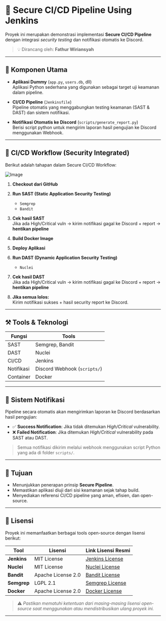 # 🔐 Secure CI/CD Pipeline Using Jenkins

Proyek ini merupakan demonstrasi implementasi **Secure CI/CD Pipeline** dengan integrasi *security testing* dan notifikasi otomatis ke Discord.

> 💡 Dirancang oleh: **Fathur Wiriansyah**

---

## 🧱 Komponen Utama

- **Aplikasi Dummy** (`app.py`, `users.db`, dll)  
  Aplikasi Python sederhana yang digunakan sebagai target uji keamanan dalam pipeline.

- **CI/CD Pipeline** (`Jenkinsfile`)  
  Pipeline otomatis yang menggabungkan testing keamanan (SAST & DAST) dan sistem notifikasi.

- **Notifikasi Otomatis ke Discord** (`scripts/generate_report.py`)  
  Berisi script python untuk mengirim laporan hasil pengujian ke Discord menggunakan Webhook.

---

## 🔐 CI/CD Workflow  (Security Integrated)

Berikut adalah tahapan dalam Secure CI/CD Workflow:

![Image](https://github.com/user-attachments/assets/666571f1-445f-4778-93f7-934f4be77dcd)

1. **Checkout dari GitHub**
2. **Run SAST (Static Application Security Testing)**
   - `Semgrep`
   - `Bandit`
3. **Cek hasil SAST**  
   Jika ada High/Critical vuln → kirim notifikasi gagal ke Discord + report → **hentikan pipeline**

4. **Build Docker Image**
5. **Deploy Aplikasi**
6. **Run DAST (Dynamic Application Security Testing)**  
   - `Nuclei`

7. **Cek hasil DAST**  
   Jika ada High/Critical vuln → kirim notifikasi gagal ke Discord + report → **hentikan pipeline**

8. **Jika semua lolos:**  
   Kirim notifikasi sukses + hasil security report ke Discord.

---

## ⚒️ Tools & Teknologi

| Fungsi        | Tools                         |
|---------------|-------------------------------|
| SAST          | Semgrep, Bandit               |
| DAST          | Nuclei                        |
| CI/CD         | Jenkins                       |
| Notifikasi    | Discord Webhook (`scripts/`)  |
| Container     | Docker                        |

---

## 📢 Sistem Notifikasi

Pipeline secara otomatis akan mengirimkan laporan ke Discord berdasarkan hasil pengujian:

- ✅ **Success Notification**: Jika tidak ditemukan *High/Critical* vulnerability.
- ❌ **Failed Notification**: Jika ditemukan *High/Critical* vulnerability pada SAST atau DAST.

> Semua notifikasi dikirim melalui webhook menggunakan script Python yang ada di folder `scripts/`.

---

## 🎯 Tujuan

- Menunjukkan penerapan prinsip **Secure Pipeline**.
- Memastikan aplikasi diuji dari sisi keamanan sejak tahap build.
- Menyediakan referensi CI/CD pipeline yang aman, efisien, dan open-source.

---

## 📜 Lisensi

Proyek ini memanfaatkan berbagai tools open-source dengan lisensi berikut:

| Tool          | Lisensi             | Link Lisensi Resmi                                                                |
|---------------|---------------------|-----------------------------------------------------------------------------------|
| **Jenkins**   | MIT License         | [Jenkins License](https://github.com/jenkinsci/jenkins/blob/master/LICENSE.txt)   |
| **Nuclei**    | MIT License         | [Nuclei License](https://github.com/projectdiscovery/nuclei/blob/main/LICENSE.md) |
| **Bandit**    | Apache License 2.0  | [Bandit License](https://github.com/PyCQA/bandit/blob/main/LICENSE)               |
| **Semgrep**   | LGPL 2.1            | [Semgrep License](https://github.com/returntocorp/semgrep/blob/develop/LICENSE)   |
| **Docker**    | Apache License 2.0  | [Docker License](https://github.com/moby/moby/blob/master/LICENSE)                |

> ⚠️ *Pastikan mematuhi ketentuan dari masing-masing lisensi open-source saat menggunakan atau mendistribusikan ulang proyek ini.*


---


